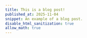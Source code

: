 ```yaml
---
title: This is a blog post!
published_at: 2025-11-04
snippet: An example of a blog post.
disable_html_sanitization: true
allow_math: true
---
```

